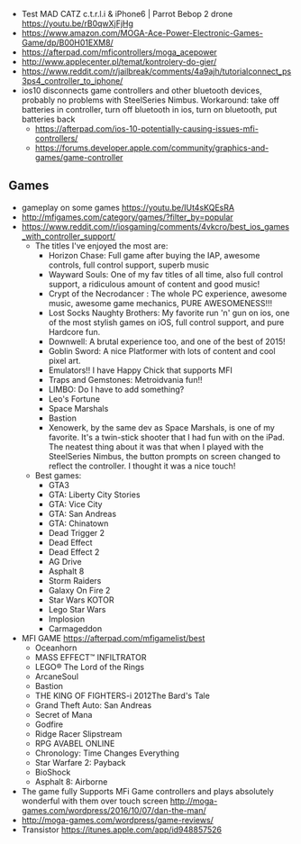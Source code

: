 - Test MAD CATZ c.t.r.l.i & iPhone6 | Parrot Bebop 2 drone https://youtu.be/rB0qwXjFjHg
- https://www.amazon.com/MOGA-Ace-Power-Electronic-Games-Game/dp/B00H01EXM8/
- https://afterpad.com/mficontrollers/moga_acepower
- http://www.applecenter.pl/temat/kontrolery-do-gier/
- https://www.reddit.com/r/jailbreak/comments/4a9ajh/tutorialconnect_ps3ps4_controller_to_iphone/
- ios10 disconnects game controllers and other bluetooth devices, probably no problems with SteelSeries Nimbus. Workaround: take off batteries in controller, turn off bluetooth in ios, turn on bluetooth, put batteries back
  - https://afterpad.com/ios-10-potentially-causing-issues-mfi-controllers/
  - https://forums.developer.apple.com/community/graphics-and-games/game-controller

## Games

- gameplay on some games https://youtu.be/IUt4sKQEsRA
- http://mfigames.com/category/games/?filter_by=popular
- https://www.reddit.com/r/iosgaming/comments/4vkcro/best_ios_games_with_controller_support/
  - The titles I've enjoyed the most are:
    - Horizon Chase: Full game after buying the IAP, awesome controls, full control support, superb music
    - Wayward Souls: One of my fav titles of all time, also full control support, a ridiculous amount of content and good music!
    - Crypt of the Necrodancer : The whole PC experience, awesome music, awesome game mechanics, PURE AWESOMENESS!!!
    - Lost Socks Naughty Brothers: My favorite run 'n' gun on ios, one of the most stylish games on iOS, full control support, and pure Hardcore fun.
    - Downwell: A brutal experience too, and one of the best of 2015!
    - Goblin Sword: A nice Platformer with lots of content and cool pixel art.
    - Emulators!! I have Happy Chick that supports MFI
    - Traps and Gemstones: Metroidvania fun!!
    - LIMBO: Do I have to add something?
    - Leo's Fortune
    - Space Marshals
    - Bastion
    - Xenowerk, by the same dev as Space Marshals, is one of my favorite. It's a twin-stick shooter that I had fun with on the iPad. The neatest thing about it was that when I played with the SteelSeries Nimbus, the button prompts on screen changed to reflect the controller. I thought it was a nice touch!
  - Best games:
    - GTA3
    - GTA: Liberty City Stories
    - GTA: Vice City
    - GTA: San Andreas
    - GTA: Chinatown
    - Dead Trigger 2
    - Dead Effect
    - Dead Effect 2
    - AG Drive
    - Asphalt 8
    - Storm Raiders
    - Galaxy On Fire 2
    - Star Wars KOTOR
    - Lego Star Wars
    - Implosion
    - Carmageddon
- MFI GAME https://afterpad.com/mfigamelist/best
  - Oceanhorn
  - MASS EFFECT™ INFILTRATOR
  - LEGO® The Lord of the Rings
  - ArcaneSoul
  - Bastion
  - THE KING OF FIGHTERS-i 2012The Bard's Tale
  - Grand Theft Auto: San Andreas
  - Secret of Mana
  - Godfire
  - Ridge Racer Slipstream
  - RPG AVABEL ONLINE
  - Chronology: Time Changes Everything
  - Star Warfare 2: Payback
  - BioShock
  - Asphalt 8: Airborne
- The game fully Supports MFi Game controllers and plays absolutely wonderful with them over touch screen http://moga-games.com/wordpress/2016/10/07/dan-the-man/
- http://moga-games.com/wordpress/game-reviews/
- Transistor https://itunes.apple.com/app/id948857526
